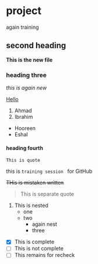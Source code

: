 # project
again training

## second heading

**This is the new file**

### heading three

*this is again new*

[Hello](https://www.google.com)

1. Ahmad
2. Ibrahim

- Hooreen
- Eshal

#### heading fourth

`This is quote`

this is ```training session ``` for GitHub


~~THis is mistaken written~~


> This is separate quote

1. This is nested
   - one
   - two
     - again nest
     - three
     
     
     
     
- [x] This is complete
- [ ] This is not complete
- [ ] This remains for recheck
